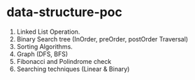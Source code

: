 # data-structure-poc

1. Linked List Operation.
2. Binary Search tree (InOrder, preOrder, postOrder Traversal)
3. Sorting Algorithms.
4. Graph (DFS, BFS)
5. Fibonacci and Polindrome check
6. Searching techniques (Linear & Binary)